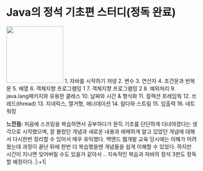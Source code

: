# Java의 정석 기초편 스터디(정독 완료)
<img src="https://user-images.githubusercontent.com/116619009/220857602-4fe6bbcd-157f-4140-83a7-bf441371a45b.png" width="150">
1. 자바를 시작하기 저넹
2. 변수
3. 연산자
4. 조건문과 반복문
5. 배열
6. 객체지향 프로그램밍 1
7. 객체지향 프로그램밍 2
8. 예외처리
9. java.lang패키지와 유용한 클래스
10. 날짜와 시간 & 형식화
11. 컬렉션 프레임웍
12. 쓰레드(thread)
13. 지네릭스, 열거형, 애너데이션
14. 람다와 스트림
15. 입출력
16. 네트워킹

**느낀점:**
처음에 스프링을 복습하면서 공부하다가 문득 기초를 단단하게 다녀야겠다는 생각으로 시작했으며, 
잘 몰랐던 개념과 새로운 내용과 애매하게 알고 있었던 개념에 대해서 다시한번 정리할 수 있어서 매우 유익했다.
백엔드 웹개발 교육 당시에는 이해가 어려웠는데 과정이 끝난 뒤에 한번 더 복습했을땐 개념들을 쉽게 이해할 수 있었다. 
하지만 시간이 지나면 잊어버릴 수도 있을거 같아서 .. 지속적인 복습과 자바의 정석 3판도 정독할 예정이다. |:+1|

